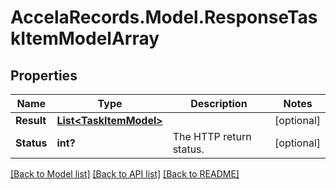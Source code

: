 # AccelaRecords.Model.ResponseTaskItemModelArray
## Properties

Name | Type | Description | Notes
------------ | ------------- | ------------- | -------------
**Result** | [**List&lt;TaskItemModel&gt;**](TaskItemModel.md) |  | [optional] 
**Status** | **int?** | The HTTP return status. | [optional] 

[[Back to Model list]](../README.md#documentation-for-models) [[Back to API list]](../README.md#documentation-for-api-endpoints) [[Back to README]](../README.md)

